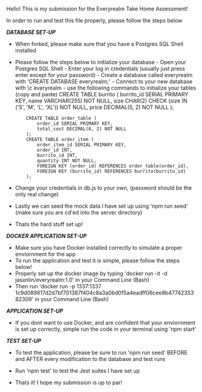 Hello! This is my submission for the Everyrealm Take Home Assessment!

In order to run and test this file properly, please follow the steps below

*************DATABASE SET-UP*************

- When forked, please make sure that you have a Postgres SQL Shell installed
- Please follow the steps below to initialize your database
      - Open your Postgres SQL Shell
      - Enter your log in credentials (usually just press enter except for your password)
      - Create a database called everyrealm with 'CREATE DATABASE everyrealm;'
      - Connect to your new database with \c everyrealm
      - use the following commands to initialize your tables (copy and paste)
          CREATE TABLE burrito (
              burrito_id SERIAL PRIMARY KEY,
              name VARCHAR(255) NOT NULL,
              size CHAR(2) CHECK (size IN ('S', 'M', 'L', 'XL')) NOT NULL,
              price DECIMAL(5, 2) NOT NULL
          );

          CREATE TABLE order_table (
              order_id SERIAL PRIMARY KEY,
              total_cost DECIMAL(8, 2) NOT NULL
          );
          CREATE TABLE order_item (
              order_item_id SERIAL PRIMARY KEY,
              order_id INT,
              burrito_id INT,
              quantity INT NOT NULL,
              FOREIGN KEY (order_id) REFERENCES order_table(order_id),
              FOREIGN KEY (burrito_id) REFERENCES burrito(burrito_id)
          );

- Change your credentials in db.js to your own, (password should be the only real change)
- Lastly we can seed the mock data I have set up using 'npm run seed' (make sure you are cd'ed into the server directory) 
- Thats the hard stuff set up!

*************DOCKER APPLICATION SET-UP*************
- Make sure you have Docker installed correctly to simulate a proper enviornment for the app
- To run the application and test it is simple, please follow the steps below!
- Properly set up the docker image by typing 'docker run -it -d jasxnlin/everyrealm:1.0' in your Command Line (Bash)
- Then run 'docker run -p 1337:1337 1c9d089617d2d7bf701387f404c8a3a0bd0f5a4eadff06cee8b4774235382309' in your Command Line (Bash)

*************APPLICATION SET-UP*************
- If you dont want to use Docker, and are confident that your enviornment is set up correctly, simple run the code in your terminal using 'npm start'

*************TEST SET-UP*************
- To test the application, please be sure to run 'npm run seed' BEFORE and AFTER every modification to the database and test runs
- Run 'npm test' to test the Jest suites I have set up

- Thats it! I hope my submission is up to par!
